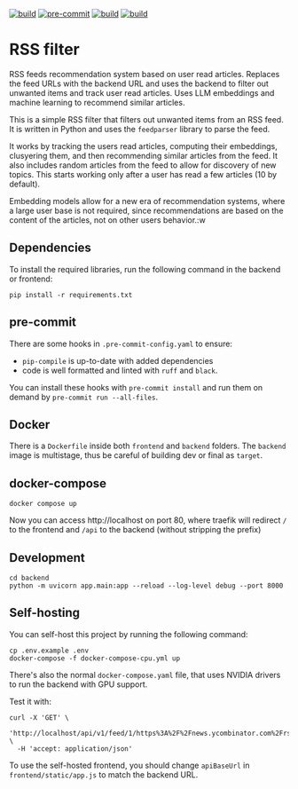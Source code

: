 [![build](https://github.com/m0wer/rssfilter/actions/workflows/docker.yaml/badge.svg)](https://github.com/m0wer/rssfilter/actions/workflows/docker.yaml)
[![pre-commit](https://github.com/m0wer/rssfilter/actions/workflows/pre-commit.yaml/badge.svg)](https://github.com/m0wer/rssfilter/actions/workflows/pre-commit.yaml)
[![build](https://github.com/m0wer/rssfilter/actions/workflows/test.yaml/badge.svg)](https://github.com/m0wer/rssfilter/actions/workflows/test.yaml)
[![build](https://github.com/m0wer/rssfilter/actions/workflows/monitor.yaml/badge.svg)](https://github.com/m0wer/rssfilter/actions/workflows/monitor.yaml)


# RSS filter

RSS feeds recommendation system based on user read articles. Replaces the feed
URLs with the backend URL and uses the backend to filter out unwanted items
and track user read articles. Uses LLM embeddings and machine learning to
recommend similar articles.

This is a simple RSS filter that filters out unwanted items from an RSS feed.
It is written in Python and uses the `feedparser` library to parse the feed.

It works by tracking the users read articles, computing their embeddings,
clusyering them, and then recommending similar articles from the feed.
It also includes random articles from the feed to allow for discovery of new
topics. This starts working only after a user has read a few articles (10 by
default).

Embedding models allow for a new era of recommendation systems, where a large
user base is not required, since recommendations are based on the content of
the articles, not on other users behavior.:w


## Dependencies

To install the required libraries, run the following command in the backend or frontend:

```shell
pip install -r requirements.txt
```

## pre-commit

There are some hooks in `.pre-commit-config.yaml` to ensure:
- `pip-compile` is up-to-date with added dependencies
- code is well formatted and linted with `ruff` and `black`.

You can install these hooks with `pre-commit install` and run them on demand by `pre-commit run --all-files`.


## Docker

There is a `Dockerfile` inside both `frontend` and `backend` folders.
The `backend` image is multistage, thus be careful of building dev or final as `target`.

## docker-compose

```shell
docker compose up
```

Now you can access http://localhost on port 80, where traefik will redirect
`/` to the frontend and `/api` to the backend (without stripping the prefix)

## Development

```shell
cd backend
python -m uvicorn app.main:app --reload --log-level debug --port 8000
```

## Self-hosting

You can self-host this project by running the following command:

```shell
cp .env.example .env
docker-compose -f docker-compose-cpu.yml up
```

There's also the normal `docker-compose.yaml` file, that uses NVIDIA drivers
to run the backend with GPU support.


Test it with:

```shell
curl -X 'GET' \
  'http://localhost/api/v1/feed/1/https%3A%2F%2Fnews.ycombinator.com%2Frss' \
  -H 'accept: application/json'
```

To use the self-hosted frontend, you should change `apiBaseUrl` in
`frontend/static/app.js` to match the backend URL.
